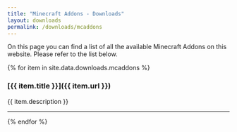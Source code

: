 ```yaml
---
title: "Minecraft Addons - Downloads"
layout: downloads
permalink: /downloads/mcaddons
---
```


On this page you can find a list of all the available Minecraft Addons on this website. Please refer to the list below.

{% for item in site.data.downloads.mcaddons %}

### [{{ item.title }}]({{ item.url }})

{{ item.description }}

****************
{% endfor %}
